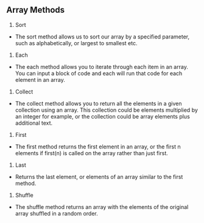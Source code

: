 ## Array Methods

1.  Sort  
  *  The sort method allows us to sort our array by a specified parameter, such as alphabetically, or largest to smallest etc.

1.  Each
  *  The each method allows you to iterate through each item in an array. You can input a block of code and each will run that code for each element in an array.

1. Collect
  *  The collect method allows you to return all the elements in a given collection using an array. This collection could be elements multiplied by an integer for example, or the collection could be array elements plus additional text.

1. First
  *  The first method returns the first element in an array, or the first n elements if first(n) is called on the array rather than just first.

1.  Last
  *  Returns the last element, or elements of an array similar to the first method.

1.  Shuffle
  *  The shuffle method returns an array with the elements of the original array shuffled in a random order.
